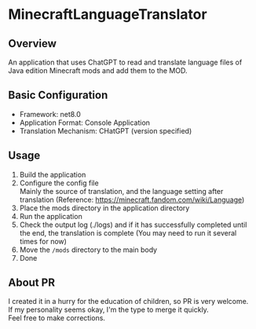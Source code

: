 # MinecraftLanguageTranslator

## Overview

An application that uses ChatGPT to read and translate language files of Java edition Minecraft mods and add them to the MOD.

## Basic Configuration

  - Framework: net8.0
  - Application Format: Console Application
  - Translation Mechanism: CHatGPT (version specified)

## Usage

1. Build the application
1. Configure the config file<br/>
  Mainly the source of translation, and the language setting after translation (Reference: https://minecraft.fandom.com/wiki/Language)
1. Place the mods directory in the application directory
1. Run the application
1. Check the output log (./logs) and if it has successfully completed until the end, the translation is complete (You may need to run it several times for now)
1. Move the `/mods` directory to the main body
1. Done

## About PR

I created it in a hurry for the education of children, so PR is very welcome.<br/>
If my personality seems okay, I'm the type to merge it quickly.<br/>
Feel free to make corrections.
